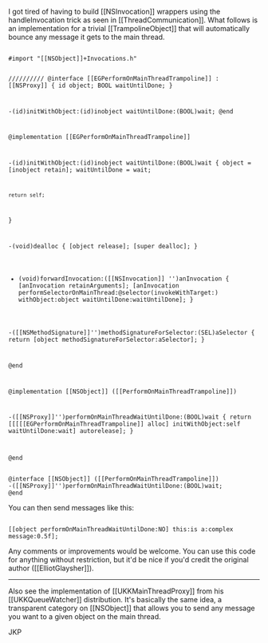 I got tired of having to build [[NSInvocation]] wrappers using the handleInvocation trick as seen in [[ThreadCommunication]]. What follows is an implementation for a trivial [[TrampolineObject]] that will automatically bounce any message it gets to the main thread.

<code>
#import "[[NSObject]]+Invocations.h"

//////////
@interface [[EGPerformOnMainThreadTrampoline]] : [[NSProxy]] {
	id object;
	BOOL waitUntilDone;
}

-(id)initWithObject:(id)inobject waitUntilDone:(BOOL)wait;
@end

@implementation [[EGPerformOnMainThreadTrampoline]]

-(id)initWithObject:(id)inobject waitUntilDone:(BOOL)wait
{
	object = [inobject retain];
	waitUntilDone = wait;

	return self;
}

-(void)dealloc
{
	[object release];
	[super dealloc];
}

- (void)forwardInvocation:([[NSInvocation]] '')anInvocation 
{
	[anInvocation retainArguments];
	[anInvocation performSelectorOnMainThread:@selector(invokeWithTarget:)
							 withObject:object 
						  waitUntilDone:waitUntilDone];
}

-([[NSMethodSignature]]'')methodSignatureForSelector:(SEL)aSelector
{
    return [object methodSignatureForSelector:aSelector];
}

@end

@implementation [[NSObject]] ([[PerformOnMainThreadTrampoline]])

-([[NSProxy]]'')performOnMainThreadWaitUntilDone:(BOOL)wait
{
	return [[[[[EGPerformOnMainThreadTrampoline]] alloc] initWithObject:self waitUntilDone:wait] autorelease];
}

@end
</code>

<code>
@interface [[NSObject]] ([[PerformOnMainThreadTrampoline]])
-([[NSProxy]]'')performOnMainThreadWaitUntilDone:(BOOL)wait;
@end
</code>

You can then send messages like this:

<code>
[[object performOnMainThreadWaitUntilDone:NO] this:is a:complex message:0.5f];
</code>

Any comments or improvements would be welcome. You can use this code for anything without restriction, but it'd be nice if you'd credit the original author ([[ElliotGlaysher]]).

----

Also see the implementation of [[UKKMainThreadProxy]] from his [[UKKQueueWatcher]] distribution.  It's basically the same idea, a transparent category on [[NSObject]] that allows you to send any message you want to a given object on the main thread.

JKP